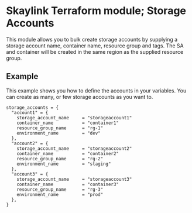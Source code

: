# Skaylink Terraform module; Storage Accounts

This module allows you to bulk create storage accounts by supplying a storage account name, container name, resource group and tags.  The SA and container will be created in the same region as the supplied resource group.

## Example
This example shows you how to define the accounts in your variables. You can create as many, or few storage accounts as you want to.

```hcl
storage_accounts = {
  "account1" = {
    storage_account_name     = "storageaccount1"
    container_name           = "container1"
    resource_group_name      = "rg-1"
    environment_name         = "dev"
  },
  "account2" = {
    storage_account_name     = "storageaccount2"
    container_name           = "container2"
    resource_group_name      = "rg-2"
    environment_name         = "staging"
  },
  "account3" = {
    storage_account_name     = "storageaccount3"
    container_name           = "container3"
    resource_group_name      = "rg-3"
    environment_name         = "prod"
  },
}
```
